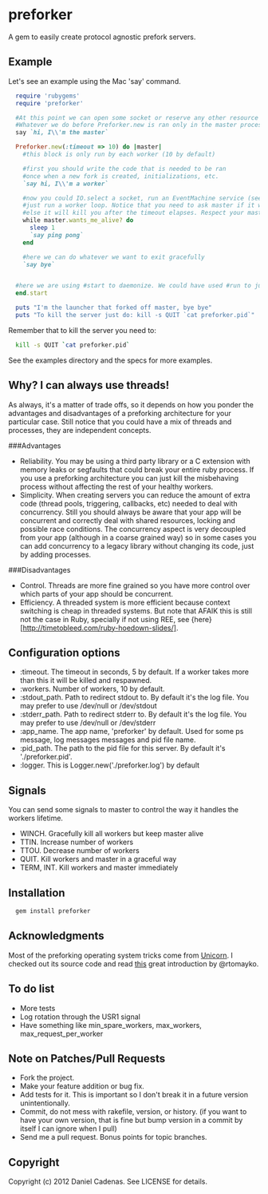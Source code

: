 preforker
=========
A gem to easily create protocol agnostic prefork servers.

Example
----------

Let's see an example using the Mac 'say' command.

```ruby
  require 'rubygems'
  require 'preforker'

  #At this point we can open some socket or reserve any other resource you want to share with your workers.
  #Whatever we do before Preforker.new is ran only in the master process.
  say `hi, I\\'m the master`

  Preforker.new(:timeout => 10) do |master|
    #this block is only run by each worker (10 by default)

    #first you should write the code that is needed to be ran
    #once when a new fork is created, initializations, etc.
    `say hi, I\\'m a worker`

    #now you could IO.select a socket, run an EventMachine service (see example), or as we do here,
    #just run a worker loop. Notice that you need to ask master if it wants you alive periodically or
    #else it will kill you after the timeout elapses. Respect your master!
    while master.wants_me_alive? do
      sleep 1
      `say ping pong`
    end

    #here we can do whatever we want to exit gracefully
    `say bye`


  #here we are using #start to daemonize. We could have used #run to just block and then send the INT signal with ctrl-c to stop
  end.start

  puts "I'm the launcher that forked off master, bye bye"
  puts "To kill the server just do: kill -s QUIT `cat preforker.pid`"
```

Remember that to kill the server you need to:

```bash
  kill -s QUIT `cat preforker.pid`
```

See the examples directory and the specs for more examples.

Why? I can always use threads!
------------------------------

As always, it's a matter of trade offs, so it depends on how you ponder the advantages and disadvantages of a preforking architecture for your particular case.
Still notice that you could have a mix of threads and processes, they are independent concepts.

###Advantages


* Reliability. You may be using a third party library or a C extension with memory leaks or segfaults that could break your entire ruby process. If you use a preforking architecture you can just kill the misbehaving process without affecting the rest of your healthy workers.
* Simplicity. When creating servers you can reduce the amount of extra code (thread pools, triggering, callbacks, etc) needed to deal with concurrency. Still you should always be aware that your app will be concurrent and correctly deal with shared resources, locking and possible race conditions. The concurrency aspect is very decoupled from your app (although in a coarse grained way) so in some cases you can add concurrency to a legacy library without changing its code, just by adding processes.

###Disadvantages
* Control. Threads are more fine grained so you have more control over which parts of your app should be concurrent.
* Efficiency. A threaded system is more efficient because context switching is cheap in threaded systems. But note that AFAIK this is still not the case in Ruby, specially if not using REE, see {here}[http://timetobleed.com/ruby-hoedown-slides/].

Configuration options
---------------------

* :timeout. The timeout in seconds, 5 by default. If a worker takes more than this it will be killed and respawned.
* :workers. Number of workers, 10 by default.
* :stdout_path. Path to redirect stdout to. By default it's the log file. You may prefer to use /dev/null or /dev/stdout
* :stderr_path. Path to redirect stderr to. By default it's the log file. You may prefer to use /dev/null or /dev/stderr
* :app_name. The app name, 'preforker' by default. Used for some ps message, log messages messages and pid file name.
* :pid_path. The path to the pid file for this server. By default it's './preforker.pid'.
* :logger. This is Logger.new('./preforker.log') by default

Signals
-------

You can send some signals to master to control the way it handles the workers lifetime.

* WINCH. Gracefully kill all workers but keep master alive
* TTIN. Increase number of workers
* TTOU. Decrease number of workers
* QUIT. Kill workers and master in a graceful way
* TERM, INT. Kill workers and master immediately

Installation
------------

```bash
  gem install preforker
```

Acknowledgments
---------------

Most of the preforking operating system tricks come from [Unicorn](http://unicorn.bogomips.org/). I checked out its source code and read [this](http://tomayko.com/writings/unicorn-is-unix) great introduction by @rtomayko.

To do list
----------

* More tests
* Log rotation through the USR1 signal
* Have something like min_spare_workers, max_workers, max_request_per_worker

Note on Patches/Pull Requests
-----------------------------

* Fork the project.
* Make your feature addition or bug fix.
* Add tests for it. This is important so I don't break it in a
  future version unintentionally.
* Commit, do not mess with rakefile, version, or history.
  (if you want to have your own version, that is fine but bump version in a commit by itself I can ignore when I pull)
* Send me a pull request. Bonus points for topic branches.

Copyright
---------

Copyright (c) 2012 Daniel Cadenas. See LICENSE for details.
